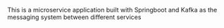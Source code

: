 This is a microservice application built with Springboot and Kafka as the messaging system between different services
